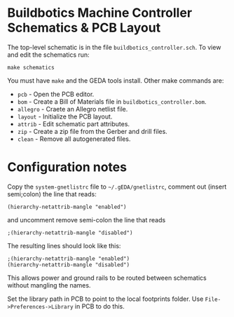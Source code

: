 # Buildbotics Machine Controller Schematics & PCB Layout
The top-level schematic is in the file ``buildbotics_controller.sch``.  To view
and edit the schematics run:

    make schematics

You must have ``make`` and the GEDA tools install.  Other make commands are:

  * ``pcb`` - Open the PCB editor.
  * ``bom`` - Create a Bill of Materials file in ``buildbotics_controller.bom``.
  * ``allegro`` - Craete an Allegro netlist file.
  * ``layout`` - Initialize the PCB layout.
  * ``attrib`` - Edit schematic part attributes.
  * ``zip`` - Create a zip file from the Gerber and drill files.
  * ``clean`` - Remove all autogenerated files.

# Configuration notes
Copy the ``system-gnetlistrc`` file to ``~/.gEDA/gnetlistrc``, comment out
(insert semi;colon) the line that reads:

    (hierarchy-netattrib-mangle "enabled")

and uncomment remove semi-colon the line that reads

    ;(hierarchy-netattrib-mangle "disabled")

The resulting lines should look like this:

    ;(hierarchy-netattrib-mangle "enabled")
    (hierarchy-netattrib-mangle "disabled")

This allows power and ground rails to be routed between schematics without
mangling the names.

Set the library path in PCB to point to the local footprints folder.  Use
``File->Preferences->Library`` in PCB to do this.
